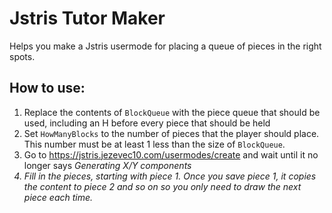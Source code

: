 # Jstris Tutor Maker

Helps you make a Jstris usermode for placing a queue of pieces in the right spots.

## How to use:

<ol>
<li>Replace the contents of <code>BlockQueue</code> with the piece queue that should be used, including an H before every piece that should be held</li>

<li>Set <code>HowManyBlocks</code> to the number of pieces that the player should place. This number must be at least 1 less than the size of <code>BlockQueue</code>.</li>

<li>Go to <a href="https://jstris.jezevec10.com/usermodes/create">https://jstris.jezevec10.com/usermodes/create</a> and wait until it no longer says <i>Generating X/Y components</li>

<li>Fill in the pieces, starting with piece 1. Once you save piece 1, it copies the content to piece 2 and so on so you only need to draw the next piece each time.</li>
</ol>
